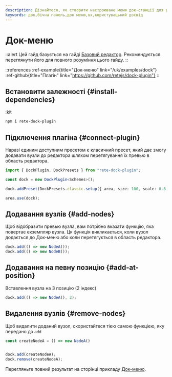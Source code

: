 ```yaml
---
description: Дізнайтеся, як створити настроюване меню док-станції для редактора вузлів за допомогою rete-dock-plugin, і покращте взаємодію з користувачами за допомогою цього покрокового гайду
keywords: док,бічна панель,док меню,ux,користувацький досвід
---
```


# Док-меню

::alert
Цей гайд базується на гайді [Базовий редактор](/uk/docs/guides/basic). Рекомендується переглянути його для повного розуміння цього гайду.
::

::references
:ref-example{title="Док-меню" link="/uk/examples/dock"}
:ref-github{title="Плагін" link="https://github.com/retejs/dock-plugin"}
::

## Встановити залежності {#install-dependencies}

:kit

```bash
npm i rete-dock-plugin
```

## Підключення плагіна {#connect-plugin}

Наразі єдиним доступним пресетом є класичний пресет, який дає змогу додавати вузли до редактора шляхом перетягування їх превью в область редактора.

```ts
import { DockPlugin, DockPresets } from "rete-dock-plugin";

const dock = new DockPlugin<Schemes>();

dock.addPreset(DockPresets.classic.setup({ area, size: 100, scale: 0.6 }));

area.use(dock);
```

## Додавання вузлів {#add-nodes}

Щоб відобразити превью вузла, вам потрібно вказати функцію, яка повертає екземпляр вузла. Ця функція викликається, коли вузол додається до Док-меню або коли перетягується в область редактора.

```ts
dock.add(() => new NodeA());
dock.add(() => new NodeB());
```

## Додавання на певну позицію {#add-at-position}

Вставлення вузла на 3 позицію (2 індекс)

```ts
dock.add(() => new NodeA(), 2);
```

## Видалення вузлів {#remove-nodes}

Щоб видалити доданий вузол, скористайтеся тією самою функцією, яку передано до `add`

```ts
const createNodeA = () => new NodeA()


dock.add(createNodeA);
dock.remove(createNodeA);
```

Перегляньте повний результат на сторінці прикладу [Док-меню](/uk/examples/dock).
